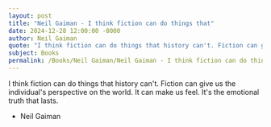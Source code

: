 ```yaml
---
layout: post
title: "Neil Gaiman - I think fiction can do things that"
date: 2024-12-28 12:00:00 -0000
author: Neil Gaiman
quote: "I think fiction can do things that history can't. Fiction can give us the individual's perspective on the world. It can make us feel. It's the emotional truth that lasts."
subject: Books
permalink: /Books/Neil Gaiman/Neil Gaiman - I think fiction can do things that
---
```


I think fiction can do things that history can't. Fiction can give us the individual's perspective on the world. It can make us feel. It's the emotional truth that lasts.

- Neil Gaiman
